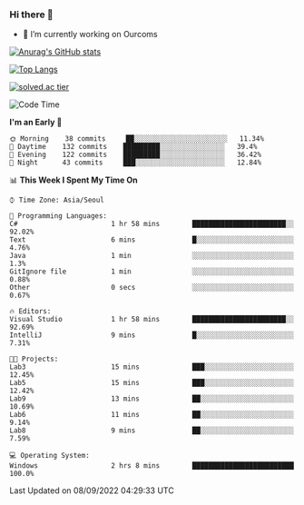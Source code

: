 ### Hi there 👋

- 🔭 I’m currently working on Ourcoms

<!--
**Rhange/Rhange** is a ✨ _special_ ✨ repository because its `README.md` (this file) appears on your GitHub profile.

Here are some ideas to get you started:

- 🌱 I’m currently learning ...
- 👯 I’m looking to collaborate on ...
- 🤔 I’m looking for help with ...
- 💬 Ask me about ...
- 📫 How to reach me: ...
- 😄 Pronouns: ...
- ⚡ Fun fact: ...
-->

[![Anurag's GitHub stats](https://github-readme-stats.vercel.app/api?username=rhange&show_icons=true&theme=gruvbox)](https://github.com/anuraghazra/github-readme-stats)

[![Top Langs](https://github-readme-stats.vercel.app/api/top-langs/?username=rhange&layout=compact&theme=gruvbox)](https://github.com/anuraghazra/github-readme-stats)

[![solved.ac tier](http://mazassumnida.wtf/api/generate_badge?boj=rhange0511)](https://solved.ac/rhange0511)

  <!--START_SECTION:waka-->
![Code Time](http://img.shields.io/badge/Code%20Time-526%20hrs%2038%20mins-blue)

**I'm an Early 🐤** 

```text
🌞 Morning    38 commits     ██░░░░░░░░░░░░░░░░░░░░░░░   11.34% 
🌆 Daytime    132 commits    █████████░░░░░░░░░░░░░░░░   39.4% 
🌃 Evening    122 commits    █████████░░░░░░░░░░░░░░░░   36.42% 
🌙 Night      43 commits     ███░░░░░░░░░░░░░░░░░░░░░░   12.84%

```


📊 **This Week I Spent My Time On** 

```text
⌚︎ Time Zone: Asia/Seoul

💬 Programming Languages: 
C#                       1 hr 58 mins        ███████████████████████░░   92.02% 
Text                     6 mins              █░░░░░░░░░░░░░░░░░░░░░░░░   4.76% 
Java                     1 min               ░░░░░░░░░░░░░░░░░░░░░░░░░   1.3% 
GitIgnore file           1 min               ░░░░░░░░░░░░░░░░░░░░░░░░░   0.88% 
Other                    0 secs              ░░░░░░░░░░░░░░░░░░░░░░░░░   0.67%

🔥 Editors: 
Visual Studio            1 hr 58 mins        ███████████████████████░░   92.69% 
IntelliJ                 9 mins              █░░░░░░░░░░░░░░░░░░░░░░░░   7.31%

🐱‍💻 Projects: 
Lab3                     15 mins             ███░░░░░░░░░░░░░░░░░░░░░░   12.45% 
Lab5                     15 mins             ███░░░░░░░░░░░░░░░░░░░░░░   12.42% 
Lab9                     13 mins             ██░░░░░░░░░░░░░░░░░░░░░░░   10.69% 
Lab6                     11 mins             ██░░░░░░░░░░░░░░░░░░░░░░░   9.14% 
Lab8                     9 mins              ██░░░░░░░░░░░░░░░░░░░░░░░   7.59%

💻 Operating System: 
Windows                  2 hrs 8 mins        █████████████████████████   100.0%

```


 Last Updated on 08/09/2022 04:29:33 UTC
<!--END_SECTION:waka-->
